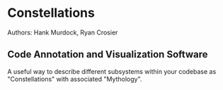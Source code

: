 # Constellations
Authors: Hank Murdock, Ryan Crosier

## Code Annotation and Visualization Software
A useful way to describe different subsystems within your codebase as "Constellations" with associated "Mythology".

